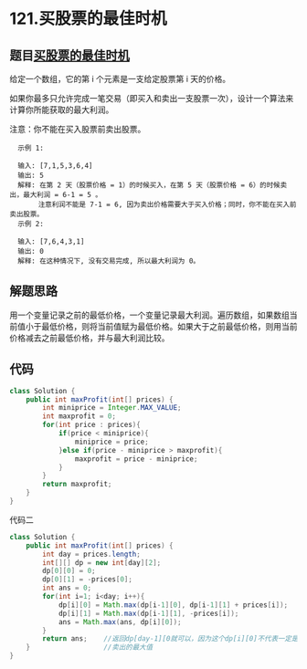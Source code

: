 # 121.买股票的最佳时机

## 题目[买股票的最佳时机](https://leetcode-cn.com/problems/best-time-to-buy-and-sell-stock/submissions/)
给定一个数组，它的第 i 个元素是一支给定股票第 i 天的价格。

如果你最多只允许完成一笔交易（即买入和卖出一支股票一次），设计一个算法来计算你所能获取的最大利润。

注意：你不能在买入股票前卖出股票。

      示例 1:

      输入: [7,1,5,3,6,4]
      输出: 5
      解释: 在第 2 天（股票价格 = 1）的时候买入，在第 5 天（股票价格 = 6）的时候卖出，最大利润 = 6-1 = 5 。
           注意利润不能是 7-1 = 6, 因为卖出价格需要大于买入价格；同时，你不能在买入前卖出股票。
      示例 2:

      输入: [7,6,4,3,1]
      输出: 0
      解释: 在这种情况下, 没有交易完成, 所以最大利润为 0。

## 解题思路
用一个变量记录之前的最低价格，一个变量记录最大利润。遍历数组，如果数组当前值小于最低价格，则将当前值赋为最低价格。如果大于之前最低价格，则用当前价格减去之前最低价格，并与最大利润比较。

## 代码
```java
class Solution {
    public int maxProfit(int[] prices) {
        int miniprice = Integer.MAX_VALUE;
        int maxprofit = 0;
        for(int price : prices){
            if(price < miniprice){
                miniprice = price;
            }else if(price - miniprice > maxprofit){
                maxprofit = price - miniprice;
            }
        }
        return maxprofit;
    }
}
```


代码二
```java
class Solution {
    public int maxProfit(int[] prices) {
        int day = prices.length;
        int[][] dp = new int[day][2];
        dp[0][0] = 0;
        dp[0][1] = -prices[0];
        int ans = 0;
        for(int i=1; i<day; i++){
            dp[i][0] = Math.max(dp[i-1][0], dp[i-1][1] + prices[i]);
            dp[i][1] = Math.max(dp[i-1][1], -prices[i]);
            ans = Math.max(ans, dp[i][0]);
        }
        return ans;    //返回dp[day-1][0就可以，因为这个dp[i][0]不代表一定是第i天卖出，而是i天内任何一天
    }                  //卖出的最大值
}
```

